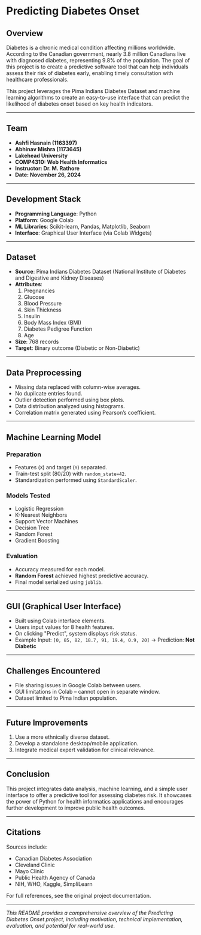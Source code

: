 
# Predicting Diabetes Onset

## Overview

Diabetes is a chronic medical condition affecting millions worldwide. According to the Canadian government, nearly 3.8 million Canadians live with diagnosed diabetes, representing 9.8% of the population. The goal of this project is to create a predictive software tool that can help individuals assess their risk of diabetes early, enabling timely consultation with healthcare professionals.

This project leverages the Pima Indians Diabetes Dataset and machine learning algorithms to create an easy-to-use interface that can predict the likelihood of diabetes onset based on key health indicators.

---

## Team

- **Ashfi Hasnain (1163397)**
- **Abhinav Mishra (1173645)**
- **Lakehead University**
- **COMP4310: Web Health Informatics**
- **Instructor: Dr. M. Rathore**
- **Date: November 26, 2024**

---

## Development Stack

- **Programming Language**: Python
- **Platform**: Google Colab
- **ML Libraries**: Scikit-learn, Pandas, Matplotlib, Seaborn
- **Interface**: Graphical User Interface (via Colab Widgets)

---

## Dataset

- **Source**: Pima Indians Diabetes Dataset (National Institute of Diabetes and Digestive and Kidney Diseases)
- **Attributes**:
  1. Pregnancies
  2. Glucose
  3. Blood Pressure
  4. Skin Thickness
  5. Insulin
  6. Body Mass Index (BMI)
  7. Diabetes Pedigree Function
  8. Age
- **Size**: 768 records
- **Target**: Binary outcome (Diabetic or Non-Diabetic)

---

## Data Preprocessing

- Missing data replaced with column-wise averages.
- No duplicate entries found.
- Outlier detection performed using box plots.
- Data distribution analyzed using histograms.
- Correlation matrix generated using Pearson’s coefficient.

---

## Machine Learning Model

### Preparation

- Features (`X`) and target (`Y`) separated.
- Train-test split (80/20) with `random_state=42`.
- Standardization performed using `StandardScaler`.

### Models Tested

- Logistic Regression
- K-Nearest Neighbors
- Support Vector Machines
- Decision Tree
- Random Forest
- Gradient Boosting

### Evaluation

- Accuracy measured for each model.
- **Random Forest** achieved highest predictive accuracy.
- Final model serialized using `joblib`.

---

## GUI (Graphical User Interface)

- Built using Colab interface elements.
- Users input values for 8 health features.
- On clicking "Predict", system displays risk status.
- Example Input: `[0, 85, 82, 18.7, 91, 19.4, 0.9, 20]` → Prediction: **Not Diabetic**

---

## Challenges Encountered

- File sharing issues in Google Colab between users.
- GUI limitations in Colab – cannot open in separate window.
- Dataset limited to Pima Indian population.

---

## Future Improvements

1. Use a more ethnically diverse dataset.
2. Develop a standalone desktop/mobile application.
3. Integrate medical expert validation for clinical relevance.

---

## Conclusion

This project integrates data analysis, machine learning, and a simple user interface to offer a predictive tool for assessing diabetes risk. It showcases the power of Python for health informatics applications and encourages further development to improve public health outcomes.

---

## Citations

Sources include:
- Canadian Diabetes Association
- Cleveland Clinic
- Mayo Clinic
- Public Health Agency of Canada
- NIH, WHO, Kaggle, SimpliLearn

For full references, see the original project documentation.

---

*This README provides a comprehensive overview of the Predicting Diabetes Onset project, including motivation, technical implementation, evaluation, and potential for real-world use.*
